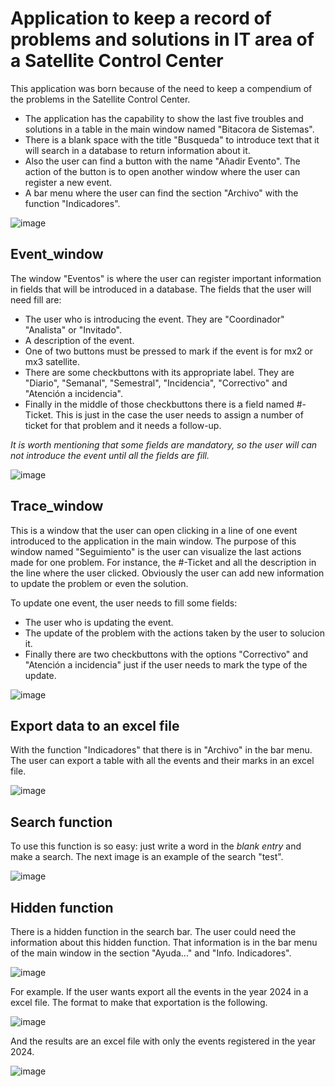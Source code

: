 # Application to keep a record of problems and solutions in IT area of a Satellite Control Center

This application was born because of the need to keep a compendium of the problems in the Satellite Control Center.

* The application has the capability to show the last five troubles and solutions in a table in the main window named "Bitacora de Sistemas".
* There is a blank space with the title "Busqueda" to introduce text that it will search in a database to return information about it. 
* Also the user can find a button with the name "Añadir Evento". The action of the button is to open another window where the user can register a new event.
* A bar menu where the user can find the section "Archivo" with the function "Indicadores".

![image](./extras/Images_readme/indicadores.jpg)

## Event_window

The window "Eventos" is where the user can register important information in fields that will be introduced in a database.
The fields that the user will need fill are:

* The user who is introducing the event. They are "Coordinador" "Analista" or "Invitado".
* A description of the event.
* One of two buttons must be pressed to mark if the event is for mx2 or mx3 satellite.
* There are some checkbuttons with its appropriate label. They are "Diario", "Semanal", "Semestral", "Incidencia", "Correctivo" and "Atención a incidencia".
* Finally in the middle of those checkbuttons there is a field named #-Ticket. This is just in the case the user needs to assign a number of ticket for that problem and it needs a follow-up.

*It is worth mentioning that some fields are mandatory, so the user will can not introduce the event until all the fields are fill.*

![image](./extras/Images_readme/event_window.gif)


## Trace_window

This is a window that the user can open clicking in a line of one event introduced to the application in the main window. The purpose of this window named "Seguimiento" is the user can visualize the last actions made for one problem. For instance, the #-Ticket and all the description in the line where the user clicked. Obviously the user can add new information to update the problem or even the solution. 

To update one event, the user needs to fill some fields:

* The user who is updating the event.
* The update of the problem with the actions taken by the user to solucion it.
* Finally there are two checkbuttons with the options "Correctivo" and "Atención a incidencia" just if the user needs to mark the type of the update.

![image](./extras/Images_readme/trace_window.gif)

## Export data to an excel file

With the function "Indicadores" that there is in "Archivo" in the bar menu. The user can export a table with all the events and their marks in an excel file.

![image](./extras/Images_readme/excel.JPG)

## Search function

To use this function is so easy: just write a word in the *blank entry* and make a search. The next image is an example of the search "test".

![image](./extras/Images_readme/search_results.JPG)

## Hidden function

There is a hidden function in the search bar. The user could need the information about this hidden function. That information is in the bar menu of the main window in the section "Ayuda..." and "Info. Indicadores".

![image](./extras/Images_readme/info_indicadores_mb.JPG)

For example. If the user wants export all the events in the year 2024 in a excel file. The format to make that exportation is the following.

![image](./extras/Images_readme/export_by_year.JPG)

And the results are an excel file with only the events registered in the year 2024.

![image](./extras/Images_readme/exportations_2024.jpg)